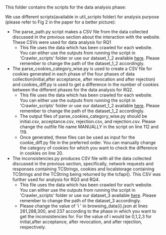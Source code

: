 This folder contains the scripts for the data analysis phase:

We use different scripts(available in util_scripts folder) for analysis purpose (please refer to Fig 2 in the paper for a better picture): 
- The parse_path.py script makes a CSV file from the data collected discussed in the previous section about the interaction with the website. These CSVs were used for data analysis for RQ1
  - This file uses the data which has been crawled for each website. You can either use the outputs from running the script in 'Crawler_scripts' folder or use our dataset_1_2 available [here](https://zenodo.org/records/15736754). Please remember to change the path of the dataset_1_2 accordingly.
- The parse_cookies_category_wise.py is used to create a CSV file for cookies generated in each phase of the four phases of data collection(initial,after acceptance, after revocation and after rejection) and cookies_diff.py is used to get a difference in the number of cookies between the different phases for the data analysis for RQ2.
  - This file uses the data which has been crawled for each website. You can either use the outputs from running the script in 'Crawler_scripts' folder or use our dataset_1_2 available [here](https://zenodo.org/records/15736754). Please remember to change the path of the dataset_1_2 accordingly.
  - The output files of parse_cookies_category_wise.py should be  initial.csv, acceptance.csv, rejection.csv, and rejection.csv. Please change the outfile file name MANUALLY in the script on line 112 and 119.
  - Once generated, these files can be used as input for the cookie_diff.py file in the preferred order. You can manually change the category of cookies for which you want to check the difference in cookies on line 20.  
- The inconsistencies.py produces CSV file with all the data collected discussed in the previous section, specifically, network requests and responses containing TCStrings, cookies and localstorage containing TCStrings and the TCString being returned by the tcfapi(). This CSV was further used for analysis for RQ3 and RQ4.
   - This file uses the data which has been crawled for each website. You can either use the outputs from running the script in 'Crawler_scripts' folder or use our dataset_3 available [here](https://zenodo.org/records/15736754). Please remember to change the path of the dataset_3 accordingly.
  - Please change the value of 'i ' in browsing_data{i}.json at lines 261,288,300, and 237 according to the phase in which you want to get the inconsistencies for. For the value of i would be 0,1,2,3 for initial,after acceptance, after revocation, and after rejection, respectively.  
